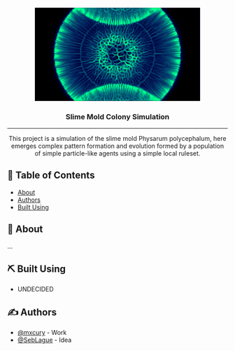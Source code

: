 <p align="center">
  <a href="" rel="noopener">
 <img height=75% width=75% src="https://raw.githubusercontent.com/SebLague/Images/master/Slime%201.PNG" alt="example"></a>
</p>

<h3 align="center">Slime Mold Colony Simulation</h3>

---

<p align="center">This project is a simulation of the slime mold Physarum polycephalum, here emerges complex  pattern formation and evolution formed by a population of simple particle-like agents using a simple local ruleset. 
    <br> 
</p>

## 📝 Table of Contents

- [About](#about)
- [Authors](#authors)
- [Built Using](#️built_using)

## 🧐 About <a name = "about"></a>

...

## ⛏️ Built Using <a name = "built_using"></a>

- UNDECIDED
## ✍️ Authors <a name = "authors"></a>

- [@mxcury](https://github.com/mxcury) - Work
- [@SebLague](https://github.com/SebLague) - Idea